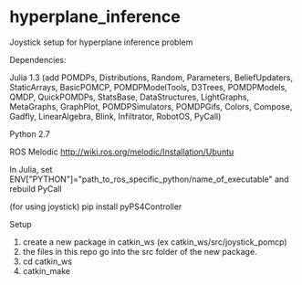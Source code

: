 # hyperplane_inference
Joystick setup for hyperplane inference problem

Dependencies:

Julia 1.3 (add POMDPs, Distributions, Random, Parameters, BeliefUpdaters, StaticArrays, BasicPOMCP, POMDPModelTools, D3Trees, POMDPModels, QMDP, QuickPOMDPs, StatsBase, DataStructures, LightGraphs, MetaGraphs, GraphPlot, POMDPSimulators, POMDPGifs, Colors, Compose, Gadfly, LinearAlgebra, Blink, Infiltrator, RobotOS, PyCall)

Python 2.7

ROS Melodic http://wiki.ros.org/melodic/Installation/Ubuntu

In Julia, set ENV["PYTHON"]="path_to_ros_specific_python/name_of_executable" and rebuild PyCall

(for using joystick) pip install pyPS4Controller

Setup

1. create a new package in catkin_ws (ex catkin_ws/src/joystick_pomcp)
2. the files in this repo go into the src folder of the new package.
3. cd catkin_ws
4. catkin_make

